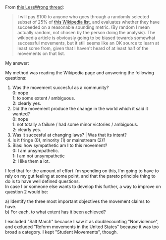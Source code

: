 From [this LessWrong thread](https://www.lesswrong.com/posts/RCQ3vintjuGWiMbsa/what-is-a-reasonable-outside-view-for-the-fate-of-social):

> I will pay $100 to anyone who goes through a randomly selected subset of 25% of [this Wikipedia list](https://en.wikipedia.org/wiki/List_of_social_movements), and evaluates whether they have succeeded on a reasonable sounding metric. (By random I mean actually random, not chosen by the person doing the analysis).
> The wikipedia article is obviously going to be biased towards somewhat successful movements, but it still seems like an OK source to learn at least some from, given that I haven't heard of at least half of the movements on that list.

My answer:
  
My method was reading the Wikipedia page and answering the following questions:  
1. Was the movement succesful as a community?  
0: nope  
1: to some extent / ambiguous.  
2: clearly yes.  
2. Did the movement produce the change in the world which it said it wanted?  
0: nope  
1: not totally a failure / had some minor victories / ambiguous.  
2: clearly yes.  
3. Was it succesful at changing laws? | Was that its intent?  
4. Is it fringe (0), minority (1) or mainstream (2)?  
5. Bias: how sympathetic am I to this movement?   
0: I am unsympathetic.  
1: I am not unsympathetic  
2: I like them a lot.  

I feel that for the amount of effort I'm spending on this, I'm going to have to rely on my gut feeling at some point, and that the pareto principle thing to do is to have well defined questions.   
In case I or someone else wants to develop this further, a way to improve on question 2 would be:  

a) Identify the three most important objectives the movement claims to have.  
b) For each, to what extent has it been achieved?  

I excluded "Salt March" because I saw it as doublecounting "Nonviolence", and excluded "Reform movements in the United States" because it was too broad a category. I kept "Student Movements", though.  
  
